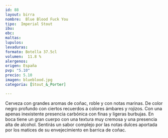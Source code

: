 ```yaml
---
id: 88
layout: birra
nombre:  Blue Blood Fuck You
tipo:  Imperial Stout
ibu:  
ebc:
maltas: 
lupulos: 
levaduras: 
formato: Botella 37.5cl
volumen:  11.8 %
alergenos: 
origen: España
pvp: "5.10"
precio: 5.10
imagen: blueblood.jpg
categoria: [Stout_&_Porter]

---
```

Cerveza con grandes aromas de coñac, roble y con notas marinas. De color negro profundo con ciertos recuerdos a colores ámbares y rojizos. Con una apenas inexistente presencia carbónica con finas y ligeras burbujas. En boca tiene un gran cuerpo con una textura muy cremosa y una presencia alta de alcohol. Sentirás un sabor complejo por las notas dulces aportada por los matices de su envejecimiento en barrica de coñac.



